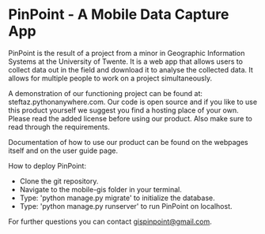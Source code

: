 PinPoint - A Mobile Data Capture App
=================================

PinPoint is the result of a project from a minor in Geographic Information Systems at the University of Twente. It is a web app that allows users to collect data out in the field and download it to analyse the collected data. It allows for multiple people to work on a project simultaneously. 

A demonstration of our functioning project can be found at: steftaz.pythonanywhere.com. Our code is open source and if you like to use this product yourself we suggest you find a hosting place of your own. Please read the added license before using our product. Also make sure to read through the requirements.

Documentation of how to use our product can be found on the webpages itself and on the user guide page. 

How to deploy PinPoint:
- Clone the git repository.
- Navigate to the mobile-gis folder in your terminal.
- Type: 'python manage.py migrate' to initialize the database.
- Type: 'python manage.py runserver' to run PinPoint on localhost. 

For further questions you can contact gispinpoint@gmail.com.


